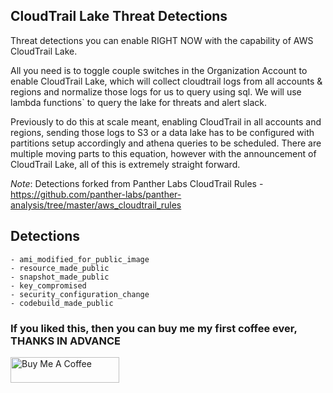 ## CloudTrail Lake Threat Detections
Threat detections you can enable RIGHT NOW with the capability of AWS CloudTrail Lake.

All you need is to toggle couple switches in the Organization Account to enable CloudTrail Lake, which will collect cloudtrail logs from all accounts & regions and normalize those logs for us to query using sql. We will use lambda functions` to query the lake for threats and alert slack. 

Previously to do this at scale meant, enabling CloudTrail in all accounts and regions, sending those logs to S3 or a data lake has to be configured with partitions setup accordingly and athena queries to be scheduled. There are multiple moving parts to this equation, however with the announcement of CloudTrail Lake, all of this is extremely straight forward.

*Note*: Detections forked from Panther Labs CloudTrail Rules - https://github.com/panther-labs/panther-analysis/tree/master/aws_cloudtrail_rules
## Detections
```
- ami_modified_for_public_image
- resource_made_public
- snapshot_made_public
- key_compromised
- security_configuration_change
- codebuild_made_public
```

### If you liked this, then you can buy me my first coffee ever, THANKS IN ADVANCE
<a href="https://www.buymeacoffee.com/raajheshkannaa" target="_blank"><img src="https://cdn.buymeacoffee.com/buttons/default-orange.png" alt="Buy Me A Coffee" height="41" width="174"></a>
